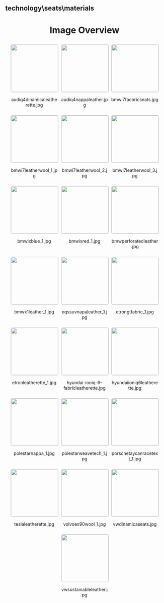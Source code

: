 ## technology\seats\materials

<style>
    .image-gallery {
        display: flex;
        flex-wrap: wrap;
        gap: 10px;
        justify-content: center;
        padding: 10px;
    }
    .image-gallery img {
        width: 150px;
        height: auto;
        border: 1px solid #ddd;
        border-radius: 5px;
    }
    .image-gallery div {
        flex: 1 1 calc(33.333% - 20px); /* Three images per row on large screens */
        max-width: 150px;
        text-align: center;
    }
    @media (max-width: 768px) {
        .image-gallery div {
            flex: 1 1 calc(50% - 20px); /* Two images per row on medium screens */
        }
    }
    @media (max-width: 480px) {
        .image-gallery div {
            flex: 1 1 100%; /* One image per row on small screens */
        }
    }
</style>
<h1 style ="text-align: center;"> Image Overview </h1> <div class="image-gallery">
<div>
<img src="https://media.evkx.net/multimedia/technology/seats/materials/audiq4dinamicaleatherette_st.jpg">
<p>audiq4dinamicaleatherette.jpg</p>
</div>
<div>
<img src="https://media.evkx.net/multimedia/technology/seats/materials/audiq4nappaleather_st.jpg">
<p>audiq4nappaleather.jpg</p>
</div>
<div>
<img src="https://media.evkx.net/multimedia/technology/seats/materials/bmwi7facbricseats_st.jpg">
<p>bmwi7facbricseats.jpg</p>
</div>
<div>
<img src="https://media.evkx.net/multimedia/technology/seats/materials/bmwi7leatherwool_1_st.jpg">
<p>bmwi7leatherwool_1.jpg</p>
</div>
<div>
<img src="https://media.evkx.net/multimedia/technology/seats/materials/bmwi7leatherwool_2_st.jpg">
<p>bmwi7leatherwool_2.jpg</p>
</div>
<div>
<img src="https://media.evkx.net/multimedia/technology/seats/materials/bmwi7leatherwool_3_st.jpg">
<p>bmwi7leatherwool_3.jpg</p>
</div>
<div>
<img src="https://media.evkx.net/multimedia/technology/seats/materials/bmwixblue_1_st.jpg">
<p>bmwixblue_1.jpg</p>
</div>
<div>
<img src="https://media.evkx.net/multimedia/technology/seats/materials/bmwixred_1_st.jpg">
<p>bmwixred_1.jpg</p>
</div>
<div>
<img src="https://media.evkx.net/multimedia/technology/seats/materials/bmwperforatedleather_st.jpg">
<p>bmwperforatedleather.jpg</p>
</div>
<div>
<img src="https://media.evkx.net/multimedia/technology/seats/materials/bmwx1leather_1_st.jpg">
<p>bmwx1leather_1.jpg</p>
</div>
<div>
<img src="https://media.evkx.net/multimedia/technology/seats/materials/eqssuvnapaleather_1_st.jpg">
<p>eqssuvnapaleather_1.jpg</p>
</div>
<div>
<img src="https://media.evkx.net/multimedia/technology/seats/materials/etrongtfabric_1_st.jpg">
<p>etrongtfabric_1.jpg</p>
</div>
<div>
<img src="https://media.evkx.net/multimedia/technology/seats/materials/etronleatherette_1_st.jpg">
<p>etronleatherette_1.jpg</p>
</div>
<div>
<img src="https://media.evkx.net/multimedia/technology/seats/materials/hyundai-ioniq-6-fabricleatherette_st.jpg">
<p>hyundai-ioniq-6-fabricleatherette.jpg</p>
</div>
<div>
<img src="https://media.evkx.net/multimedia/technology/seats/materials/hyundaiioniq6leatherette_st.jpg">
<p>hyundaiioniq6leatherette.jpg</p>
</div>
<div>
<img src="https://media.evkx.net/multimedia/technology/seats/materials/polestarnappa_1_st.jpg">
<p>polestarnappa_1.jpg</p>
</div>
<div>
<img src="https://media.evkx.net/multimedia/technology/seats/materials/polestarweavetech_1_st.jpg">
<p>polestarweavetech_1.jpg</p>
</div>
<div>
<img src="https://media.evkx.net/multimedia/technology/seats/materials/porschetaycanracetext_1_st.jpg">
<p>porschetaycanracetext_1.jpg</p>
</div>
<div>
<img src="https://media.evkx.net/multimedia/technology/seats/materials/teslaleatherette_st.jpg">
<p>teslaleatherette.jpg</p>
</div>
<div>
<img src="https://media.evkx.net/multimedia/technology/seats/materials/volvoex90wool_1_st.jpg">
<p>volvoex90wool_1.jpg</p>
</div>
<div>
<img src="https://media.evkx.net/multimedia/technology/seats/materials/vwdinamicaseats_st.jpg">
<p>vwdinamicaseats.jpg</p>
</div>
<div>
<img src="https://media.evkx.net/multimedia/technology/seats/materials/vwsustainableleather_st.jpg">
<p>vwsustainableleather.jpg</p>
</div>
</div>
